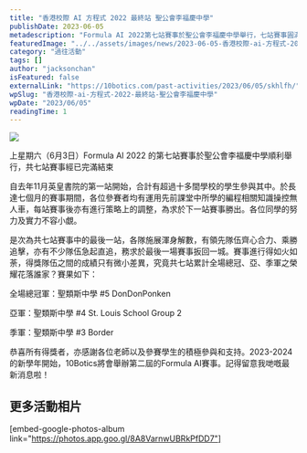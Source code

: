 ```yaml
---
title: "香港校際 AI 方程式 2022 最終站 聖公會李福慶中學"
publishDate: 2023-06-05
metadescription: "Formula AI 2022第七站賽事於聖公會李福慶中學舉行，七站賽事圓滿結束，聖類斯中學包攬冠亞季軍，參賽者運用編程知識操控無人車，展現實力與策略調整能力。"
featuredImage: "../../assets/images/news/2023-06-05-香港校際-ai-方程式-2022-最終站-聖公會李福慶中學/image1.png"
category: "過往活動"
tags: []
author: "jacksonchan"
isFeatured: false
externalLink: "https://10botics.com/past-activities/2023/06/05/skhlfh/"
wpSlug: "香港校際-ai-方程式-2022-最終站-聖公會李福慶中學"
wpDate: "2023/06/05"
readingTime: 1
---
```


![](https://staging.10botics.com/wp-content/uploads/2023/08/352068938_1625316917951918_6887218251699896323_n-1-1024x683.jpg)

上星期六（6月3日）Formula AI 2022 的第七站賽事於聖公會李福慶中學順利舉行，共七站賽事經已完滿結束

自去年11月英皇書院的第一站開始，合計有超過十多間學校的學生參與其中。於長達七個月的賽事期間，各位參賽者均有運用先前課堂中所學的編程相關知識操控無人車，每站賽事後亦有進行策略上的調整，為求於下一站賽事勝出。各位同學的努力及實力不容小覷。

是次為共七站賽事中的最後一站，各隊施展渾身解數，有領先隊伍齊心合力、乘勝追擊，亦有不少隊伍急起直追，務求於最後一場賽事扳回一城。賽事進行得如火如荼，得獎隊伍之間的成績只有微小差異，究竟共七站累計全場總冠、亞、季軍之榮耀花落誰家？賽果如下：

全場總冠軍：聖類斯中學 #5 DonDonPonken

亞軍：聖類斯中學 #4 St. Louis School Group 2

季軍：聖類斯中學 #3 Border

恭喜所有得獎者，亦感謝各位老師以及參賽學生的積極參與和支持。2023-2024的新學年開始，10Botics將會舉辦第二屆的Formula AI賽事。記得留意我哋嘅最新消息啦！

## 更多活動相片

[embed-google-photos-album link="https://photos.app.goo.gl/8A8VarnwUBRkPfDD7"]